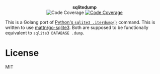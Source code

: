 <p align="center">
<strong>sqlitedump</strong>
<br>
<img src="https://img.shields.io/badge/coverage-80%25-green.svg?style=flat-square" alt="Code Coverage">
<a href="https://godoc.org/github.com/schollz/sqlitedump"><img src="https://img.shields.io/badge/godoc-reference-blue.svg?style=flat-square" alt="Code Coverage"></a>
</p>


This is a Golang port of [Python's `sqlite3 .iterdump()`](https://github.com/python/cpython/blob/3.6/Lib/sqlite3/dump.py) command. This is written to use [mattn/go-sqlite3](https://github.com/mattn/go-sqlite3). Both are supposed to be functionally equivalent to `sqlite3 DATABASE .dump`.

# License

MIT 
